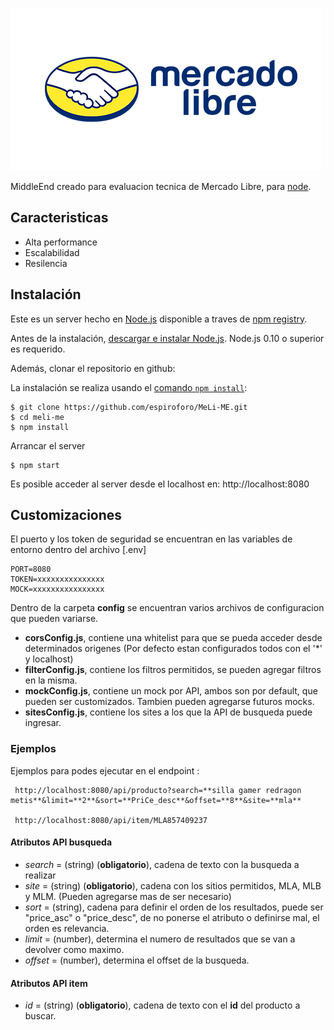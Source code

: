 ![Mercadolibre Logo](/public/images/mercadolibre.png)

  MiddleEnd creado para evaluacion tecnica de Mercado Libre, para [node](http://nodejs.org).




## Caracteristicas

  * Alta performance
  * Escalabilidad
  * Resilencia



## Instalación

Este es un server hecho en [Node.js](https://nodejs.org/en/) disponible a traves de [npm registry](https://www.npmjs.com/).

Antes de la instalación, [descargar e instalar Node.js](https://nodejs.org/en/download/).
Node.js 0.10 o superior es requerido.

Además, clonar el repositorio en github:

La instalación se realiza usando el [comando `npm install`](https://docs.npmjs.com/getting-started/installing-npm-packages-locally):

```console
$ git clone https://github.com/espiroforo/MeLi-ME.git
$ cd meli-me
$ npm install
```

Arrancar el server
```console
$ npm start
```
Es posible acceder al server desde el localhost en: http://localhost:8080



## Customizaciones

El puerto y los token de seguridad se encuentran en las variables de entorno dentro del archivo [.env]

```console
PORT=8080
TOKEN=xxxxxxxxxxxxxxx
MOCK=xxxxxxxxxxxxxxxx
```

Dentro de la carpeta **config** se encuentran varios archivos de configuracion que pueden variarse.

 * **corsConfig.js**, contiene una whitelist para que se pueda acceder desde determinados origenes (Por defecto estan configurados todos con el '*' y localhost)
 * **filterConfig.js**, contiene los filtros permitidos, se pueden agregar filtros en la misma.
 * **mockConfig.js**, contiene un mock por API, ambos son por default, que pueden ser customizados. Tambien pueden agregarse futuros mocks.
 * **sitesConfig.js**, contiene los sites a los que la API de busqueda puede ingresar.





### Ejemplos

Ejemplos para podes ejecutar en el endpoint :

```console
 http://localhost:8080/api/producto?search=**silla gamer redragon metis**&limit=**2**&sort=**PriCe_desc**&offset=**8**&site=**mla**
 
 http://localhost:8080/api/item/MLA857409237
```

#### Atributos API busqueda
* *search* = (string) (**obligatorio**), cadena de texto con la busqueda a realizar
* *site* = (string) (**obligatorio**), cadena con los sitios permitidos, MLA, MLB y MLM. (Pueden agregarse mas de ser necesario)
* *sort* = (string), cadena para definir el orden de los resultados, puede ser "price_asc" o "price_desc", de no ponerse el atributo o definirse mal, el orden es relevancia.
* *limit* = (number), determina el numero de resultados que se van a devolver como maximo.
* *offset* = (number), determina el offset de la busqueda.

#### Atributos API item
* *id* = (string) (**obligatorio**), cadena de texto con el **id** del producto a buscar.
